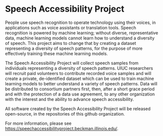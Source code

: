 # Speech Accessibility Project

People use speech recognition to operate technology using their voices, in applications such as voice assistants or translation tools. Speech recognition is powered by machine learning; without diverse, representative data, machine learning models cannot learn how to understand a diversity of speech. This project aims to change that by creating a dataset representing a diversity of speech patterns, for the purpose of more effectively training these machine learning models.

The Speech Accessibility Project will collect speech samples from individuals representing a diversity of speech patterns. UIUC researchers will recruit paid volunteers to contribute recorded voice samples and will create a private, de-identified dataset which can be used to train machine learning models to better understand a variety of speech patterns.  Data will be distributed to consortium partners first, then, after a short grace period and with the protection of a data use agreement, to any other organization with the interest and the ability to advance speech accessibility.

All software created by the Speech Accessibility Project will be released open-source, in the repositories of this github organization.

For more information, please see https://speechaccessibilityproject.beckman.illinois.edu/.
